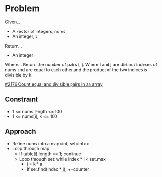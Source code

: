 
# Problem
Given...
- A vector of integers, nums
- An integer, k

Return...
- An integer

Where...
Return the number of pairs i, j. Where i and j are distinct indexes of nums and 
are equal to each other and the product of the two indices is divisible by k.

[#2176 Count equal and divisible pairs in an array](https://leetcode.com/problems/count-equal-and-divisible-pairs-in-an-array/description/?envType=daily-question&envId=2025-04-17)

## Constraint
- 1 <= nums.length <= 100
- 1 <= nums\[i], k <= 100

## Approach
- Refine nums into a map\<int, set\<int>>
- Loop through map
    - If table\[i].length == 1; continue
    - Loop through set; while index * j < set.max
        - j = k * a
        - If set.find\(index * j); ++counter
